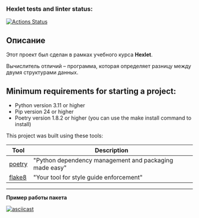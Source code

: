 ### Hexlet tests and linter status:
[![Actions Status](https://github.com/qffo/python-project-50/actions/workflows/hexlet-check.yml/badge.svg)](https://github.com/qffo/python-project-50/actions)

## Описание
Этот проект был сделан в рамках учебного курса __Hexlet__.

Вычислитель отличий – программа, которая определяет разницу между двумя структурами данных.

## Minimum requirements for starting a project:
- Python version 3.11 or higher
- Pip version 24 or higher
- Poetry version 1.8.2 or higher (you can use the make install command to install)

This project was built using these tools:

| Tool                                                                        | Description                                             |
|-----------------------------------------------------------------------------|---------------------------------------------------------|
| [poetry](https://python-poetry.org/)                                        | "Python dependency management and packaging made easy"  |
| [flake8](https://flake8.pycqa.org/)                                         | "Your tool for style guide enforcement"                 |
---

**Пример работы пакета**

[![asciicast](https://asciinema.org/a/YqvqfKV3xHhzSixr8CiqIhq0h.svg)](https://asciinema.org/a/YqvqfKV3xHhzSixr8CiqIhq0h)